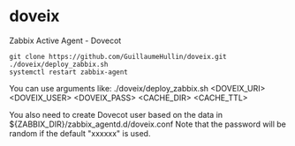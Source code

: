 # doveix
Zabbix Active Agent - Dovecot

    git clone https://github.com/GuillaumeHullin/doveix.git
    ./doveix/deploy_zabbix.sh
    systemctl restart zabbix-agent

You can use arguments like:
    ./doveix/deploy_zabbix.sh <DOVEIX_URI> <DOVEIX_USER> <DOVEIX_PASS> <CACHE_DIR> <CACHE_TTL>
 
You also need to create Dovecot user based on the data in ${ZABBIX_DIR}/zabbix_agentd.d/doveix.conf
Note that the password will be random if the default "xxxxxx" is used.
